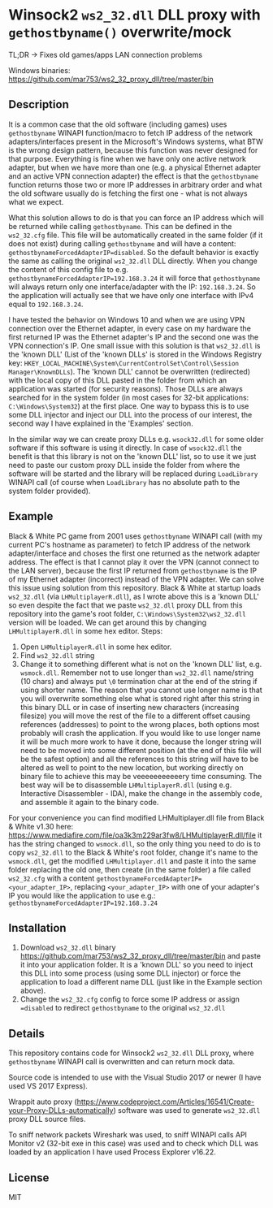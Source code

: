 # Winsock2 `ws2_32.dll` DLL proxy with `gethostbyname()` overwrite/mock

TL;DR -> Fixes old games/apps LAN connection problems

Windows binaries: https://github.com/mar753/ws2_32_proxy_dll/tree/master/bin

## Description
It is a common case that the old software (including games) uses `gethostbyname` WINAPI function/macro to fetch IP address of the network adapters/interfaces present in the Microsoft's Windows systems, what BTW is the wrong design pattern, because this function was never designed for that purpose. Everything is fine when we have only one active network adapter, but when we have more than one (e.g. a physical Ethernet adapter and an active VPN connection adapter) the effect is that the  `gethostbyname` function returns those two or more IP addresses in arbitrary order and what the old software usually do is fetching the first one - what is not always what we expect.

What this solution allows to do is that you can force an IP address which will be returned while calling `gethostbyname`. This can be defined in the `ws2_32.cfg` file. This file will be automatically created in the same folder (if it does not exist) during calling `gethostbyname` and will have a content: `gethostbynameForcedAdapterIP=disabled`. So the default behavior is exactly the same as calling the original `ws2_32.dll` DLL directly.
When you change the content of this config file to e.g. `gethostbynameForcedAdapterIP=192.168.3.24` it will force that `gethostbyname` will always return only one interface/adapter with the IP: `192.168.3.24`. So the application will actually see that we have only one interface with IPv4 equal to `192.168.3.24`.

I have tested the behavior on Windows 10 and when we are using VPN connection over the Ethernet adapter, in every case on my hardware the first returned IP was the Ethernet adapter's IP and the second one was the VPN connection's IP.
One small issue with this solution is that `ws2_32.dll` is the 'known DLL' (List of the 'known DLLs' is stored in the Windows Registry key: `HKEY_LOCAL_MACHINE\System\CurrentControlSet\Control\Session Manager\KnownDLLs`). The 'known DLL' cannot be overwritten (redirected) with the local copy of this DLL pasted in the folder from which an application was started (for security reasons). Those DLLs are always searched for in the system folder (in most cases for 32-bit applications: `C:\Windows\System32`) at the first place. One way to bypass this is to use some DLL injector and inject our DLL into the process of our interest, the second way I have explained in the 'Examples' section.

In the similar way we can create proxy DLLs e.g. `wsock32.dll` for some older software if this software is using it directly. In case of `wsock32.dll` the benefit is that this library is not on the 'known DLL' list, so to use it we just need to paste our custom proxy DLL inside the folder from where the software will be started and the library will be replaced during `LoadLibrary` WINAPI call (of course when `LoadLibrary` has no absolute path to the system folder provided).

## Example
Black & White PC game from 2001 uses `gethostbyname` WINAPI call (with my current PC's hostname as parameter) to fetch IP address of the network adapter/interface and choses the first one returned as the network adapter address. The effect is that I cannot play it over the VPN (cannot connect to the LAN server), because the first IP returned from `gethostbyname` is the IP of my Ethernet adapter (incorrect) instead of the VPN adapter.
We can solve this issue using solution from this repository. Black & White at startup loads `ws2_32.dll` (via `LHMultiplayerR.dll`), as I wrote above this is a 'known DLL' so even despite the fact that we paste `ws2_32.dll` proxy DLL from this repository into the game's root folder, `C:\Windows\System32\ws2_32.dll` version will be loaded. We can get around this by changing `LHMultiplayerR.dll` in some hex editor. Steps:
1. Open `LHMultiplayerR.dll` in some hex editor.
2. Find `ws2_32.dll` string
3. Change it to something different what is not on the 'known DLL' list, e.g. `wsmock.dll`. Remember not to use longer than `ws2_32.dll` name/string (10 chars) and always put `\0` termination char at the end of the string if using shorter name. 
The reason that you cannot use longer name is that you will overwrite something else what is stored right after this string in this binary DLL or in case of inserting new characters (increasing filesize) you will move the rest of the file to a different offset causing references (addresses) to point to the wrong places, both options most probably will crash the application. If you would like to use longer name it will be much more work to have it done, because the longer string will need to be moved into some different position (at the end of this file will be the safest option) and all the references to this string will have to be altered as well to point to the new location, but working directly on binary file to achieve this may be veeeeeeeeeeery time consuming. The best way will be to disassemble `LHMultiplayerR.dll` (using e.g. Interactive Disassembler - IDA), make the change in the assembly code, and assemble it again to the binary code.

For your convenience you can find modified LHMultiplayer.dll file from Black & White v1.30 here: https://www.mediafire.com/file/oa3k3m229ar3fw8/LHMultiplayerR.dll/file it has the string changed to `wsmock.dll`, so the only thing you need to do is to copy `ws2_32.dll` to the Black & White's root folder, change it's name to the `wsmock.dll`, get the modified `LHMultiplayer.dll` and paste it into the same folder replacing the old one, then create (in the same folder) a file called `ws2_32.cfg` with a content `gethostbynameForcedAdapterIP=<your_adapter_IP>`, replacing `<your_adapter_IP>` with one of your adapter's IP you would like the application to use e.g.:
`gethostbynameForcedAdapterIP=192.168.3.24`

## Installation
1. Download `ws2_32.dll` binary https://github.com/mar753/ws2_32_proxy_dll/tree/master/bin and paste it into your application folder. It is a 'known DLL' so you need to inject this DLL into some process (using some DLL injector) or force the application to load a different name DLL (just like in the Example section above).
2. Change the `ws2_32.cfg` config to force some IP address or assign `=disabled` to redirect `gethostbyname` to the original `ws2_32.dll`

## Details
This repository contains code for Winsock2 `ws2_32.dll` DLL proxy, where `gethostbyname` WINAPI call is overwritten and can return mock data.

Source code is intended to use with the Visual Studio 2017 or newer (I have used VS 2017 Express).

Wrappit auto proxy (https://www.codeproject.com/Articles/16541/Create-your-Proxy-DLLs-automatically) software was used to generate `ws2_32.dll` proxy DLL source files.

To sniff network packets Wireshark was used, to sniff WINAPI calls API Monitor v2 (32-bit exe in this case) was used and to check which DLL was loaded by an application I have used Process Explorer v16.22.

## License
MIT
